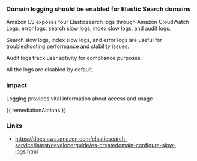 
### Domain logging should be enabled for Elastic Search domains

Amazon ES exposes four Elasticsearch logs through Amazon CloudWatch Logs: error logs, search slow logs, index slow logs, and audit logs. 

Search slow logs, index slow logs, and error logs are useful for troubleshooting performance and stability issues. 

Audit logs track user activity for compliance purposes. 

All the logs are disabled by default.

### Impact
Logging provides vital information about access and usage

<!-- DO NOT CHANGE -->
{{ remediationActions }}

### Links
- https://docs.aws.amazon.com/elasticsearch-service/latest/developerguide/es-createdomain-configure-slow-logs.html
        